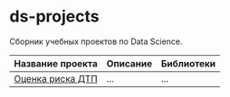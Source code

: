 # ds-projects

Сборник учебных проектов по Data Science. 

| Название проекта | Описание | Библиотеки |
|:----|:----|:----|
|[Оценка риска ДТП](https://github.com/rrorchi/ds-projects/tree/main/car-crashes) | ... | ... |
